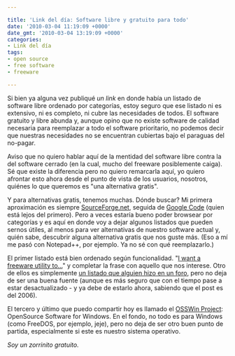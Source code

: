 ```yaml
---

title: 'Link del día: Software libre y gratuito para todo'
date: '2010-03-04 11:19:09 +0000'
date_gmt: '2010-03-04 13:19:09 +0000'
categories:
- Link del día
tags:
- open source
- free software
- freeware

---
```


Si bien ya alguna vez publiqué _un link_ en donde había un listado de software libre ordenado por categorías, estoy seguro que ese listado ni es extensivo, ni es completo, ni cubre las necesidades de todos. El software gratuito y libre abunda y, aunque opino que no existe software de calidad necesaria para reemplazar a todo el software prioritario, no podemos decir que nuestras necesidades no se encuentran cubiertas bajo el paraguas del no-pagar.

Aviso que no quiero hablar aquí de la mentidad del software libre contra la del software cerrado (en la cual, mucho del freeware posiblemente caiga). Sé que existe la diferencia pero no quiero remarcarla aquí, yo quiero afrontar esto ahora desde el punto de vista de los usuarios, nosotros, quiénes lo que queremos es "una alternativa gratis".

Y para alternativas gratis, tenemos muchas. Dónde buscar? Mi primera aproximación es siempre [SourceForge.net](http://sourceforge.net/), seguida de [Google Code](http://code.google.com/) (quien está lejos del primero). Pero a veces estaría bueno poder browsear por categorías y es aquí en donde voy a dejar algunos listados que pueden sernos útiles, al menos para ver alternativas de nuestro software actual y, quién sabe, descubrir alguna alternativa gratis que nos guste más. (Eso a mí me pasó con Notepad++, por ejemplo. Ya no sé con qué reemplazarlo.)

El primer listado está bien ordenado según funcionalidad. "[I want a freeware utility to...](http://www.clipclip.org/ky1008/clips/detail/13829)" y completar la frase con aquello que nos interese. Otro de ellos es simplemente [un listado que alguien hizo en un foro](http://www.smosh.com/forums/index.php?showtopic=2389), pero no deja de ser una buena fuente (aunque es más seguro que con el tiempo pase a estar desactualizado - y ya debe de estarlo ahora, sabiendo que el post es del 2006).

El tercero y último que puedo compartir hoy es llamado el [OSSWin Project](http://osswin.sourceforge.net/): OpenSource Software for Windows. En el fondo, no todo es para Windows (como FreeDOS, por ejemplo, jeje), pero no deja de ser otro buen punto de partida, especialmente si este es nuestro sistema operativo.

_Soy un zorrinito gratuito._
